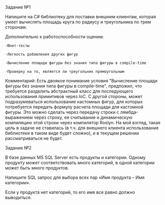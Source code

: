 Задание №1

Напишите на C# библиотеку для поставки внешним клиентам, которая умеет вычислять площадь круга по радиусу и треугольника по трем сторонам. 

Дополнительно к работоспособности оценим:

    -Юнит-тесты

    -Легкость добавления других фигур

    -Вычисление площади фигуры без знания типа фигуры в compile-time

    -Проверку на то, является ли треугольник прямоугольным

Комментарий: Есть двоякое понимание условия "Вычисление площади фигуры без знания типа фигуры в compile-time", предпожил, что требуется разделить абстрактный класс для последующего использования примитивов через IoC.
С другой стороны, может подразумеваться использование кастомных фигур, для которых потребуется передать формулу расчета площади для кастомной фигуры. 
Это можно сделать через передачу строки с лямбда-выражением через строку, ее считывание и динамическую компиляцию этой строки через компилятор Roslyn. 
На мой взгляд, такая цель в задаче не ставилась (в т.ч. для внешнего клиента использование библиотеки в таком виде будет сложно), и в текущем решении рассматриваться не будет.

Задание №2

В базе данных MS SQL Server есть продукты и категории. 
Одному продукту может соответствовать много категорий, в одной категории может быть много продуктов. 

Напишите SQL запрос для выбора всех пар «Имя продукта – Имя категории». 

Если у продукта нет категорий, то его имя все равно должно выводиться.
